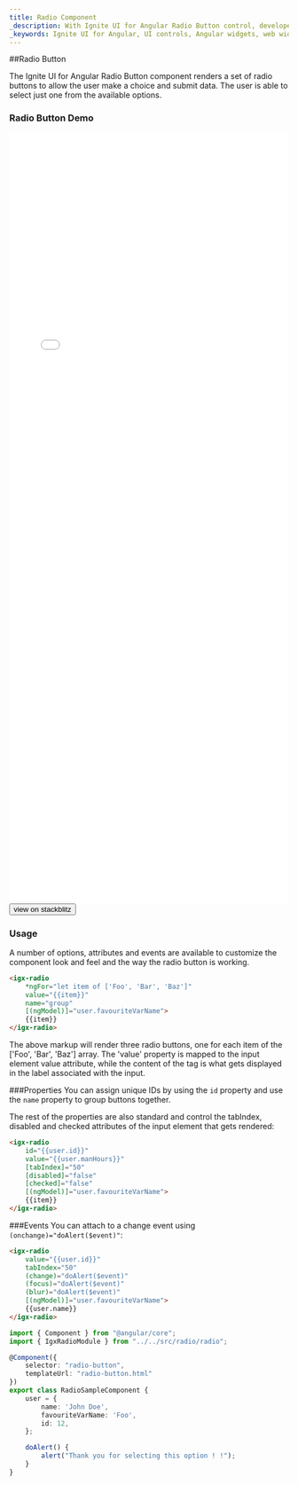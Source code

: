 ```yaml
---
title: Radio Component
_description: With Ignite UI for Angular Radio Button control, developers can seamlessly present lists of options for users to select for better UI.
_keywords: Ignite UI for Angular, UI controls, Angular widgets, web widgets, UI widgets, Angular, Native Angular Components Suite, Native Angular Controls, Native Angular Components Library, Angular Radio Button components, Angular Radio Button controls
---
```


##Radio Button
<p class="highlight">The Ignite UI for Angular Radio Button component renders a set of radio buttons to allow the user make a choice and submit data. The user is able to select just one from the available options.</p>
<div class="divider"></div>

### Radio Button Demo
<div class="sample-container loading" style="height:1390px">
    <iframe id="form-elements-sample-iframe" src='{environment:demosBaseUrl}/form-elements' width="100%" height="100%" seamless frameBorder="0" onload="onSampleIframeContentLoaded(this);"></iframe>
</div>
<div>
<button data-localize="stackblitz" class="stackblitz-btn" data-iframe-id="form-elements-sample-iframe" data-demos-base-url="{environment:demosBaseUrl}">view on stackblitz</button>
</div>
<div class="divider--half"></div>

### Usage

A number of options, attributes and events are available to customize the component look and feel and the way the radio button is working.

```html
<igx-radio
    *ngFor="let item of ['Foo', 'Bar', 'Baz']"
    value="{{item}}"
    name="group"
    [(ngModel)]="user.favouriteVarName">
    {{item}}
</igx-radio>
```

The above markup will render three radio buttons, one for each item of the ['Foo', 'Bar', 'Baz'] array. The 'value' property is mapped to the input element value attribute,
while the content of the <igx-radio> tag is what gets displayed in the label associated with the input.
<div class="divider--half"></div>

###Properties
You can assign unique IDs by using the `id` property and use the `name` property to group buttons together.

The rest of the properties are also standard and control the tabIndex, disabled and checked attributes of the input element that gets rendered:

```html
<igx-radio
    id="{{user.id}}"
    value="{{user.manHours}}"
    [tabIndex]="50"
    [disabled]="false"
    [checked]="false"
    [(ngModel)]="user.favouriteVarName">
    {{item}}
</igx-radio>
```
<div class="divider--half"></div>

###Events
You can attach to a change event using `(onchange)="doAlert($event)"`:

```html
<igx-radio
	value="{{user.id}}"
	tabIndex="50"
	(change)="doAlert($event)"
	(focus)="doAlert($event)"
	(blur)="doAlert($event)"
	[(ngModel)]="user.favouriteVarName">
	{{user.name}}
</igx-radio>
```

```typescript
import { Component } from "@angular/core";
import { IgxRadioModule } from "../../src/radio/radio";

@Component({
    selector: "radio-button",
    templateUrl: "radio-button.html"
})
export class RadioSampleComponent {
    user = {
        name: 'John Doe',
        favouriteVarName: 'Foo',
        id: 12,
    };

    doAlert() {
        alert("Thank you for selecting this option ! !");
    }
}
```
<div class="divider--half"></div>
